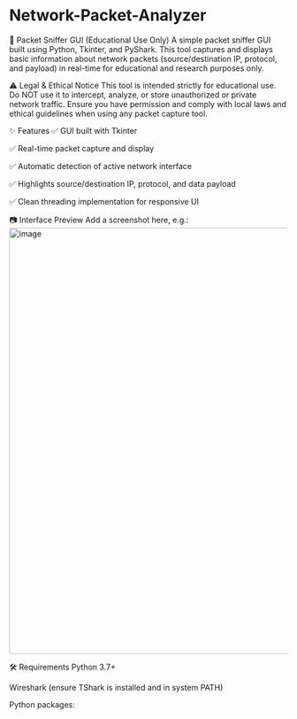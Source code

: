 # Network-Packet-Analyzer
📡 Packet Sniffer GUI (Educational Use Only)
A simple packet sniffer GUI built using Python, Tkinter, and PyShark. This tool captures and displays basic information about network packets (source/destination IP, protocol, and payload) in real-time for educational and research purposes only.

⚠️ Legal & Ethical Notice
This tool is intended strictly for educational use.
Do NOT use it to intercept, analyze, or store unauthorized or private network traffic.
Ensure you have permission and comply with local laws and ethical guidelines when using any packet capture tool.

✨ Features
✅ GUI built with Tkinter

✅ Real-time packet capture and display

✅ Automatic detection of active network interface

✅ Highlights source/destination IP, protocol, and data payload

✅ Clean threading implementation for responsive UI

📷 Interface Preview
Add a screenshot here, e.g.:
<img width="916" height="770" alt="image" src="https://github.com/user-attachments/assets/827f6cbd-fffe-43cc-b7ff-3fc99553bd08" />

🛠️ Requirements
Python 3.7+

Wireshark (ensure TShark is installed and in system PATH)

Python packages:
